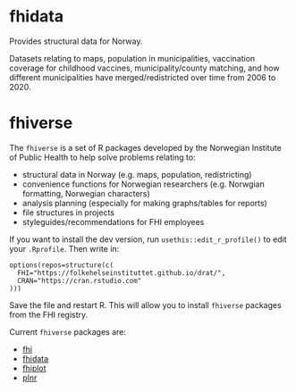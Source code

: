 # fhidata

Provides structural data for Norway.

Datasets relating to maps, population in municipalities, vaccination coverage for childhood vaccines, municipality/county matching, and how different municipalities have merged/redistricted over time from 2006 to 2020.

# fhiverse

The `fhiverse` is a set of R packages developed by the Norwegian Institute of Public Health to help solve problems relating to:

- structural data in Norway (e.g. maps, population, redistricting)
- convenience functions for Norwegian researchers (e.g. Norwgian formatting, Norwegian characters)
- analysis planning (especially for making graphs/tables for reports)
- file structures in projects
- styleguides/recommendations for FHI employees

If you want to install the dev version, run `usethis::edit_r_profile()` to edit your `.Rprofile`. Then write in:

```
options(repos=structure(c(
  FHI="https://folkehelseinstituttet.github.io/drat/",
  CRAN="https://cran.rstudio.com"
)))
```

Save the file and restart R. This will allow you to install `fhiverse` packages from the FHI registry.

Current `fhiverse` packages are:

- [fhi](https://folkehelseinstituttet.github.io/fhi)
- [fhidata](https://folkehelseinstituttet.github.io/fhi)
- [fhiplot](https://folkehelseinstituttet.github.io/fhi)
- [plnr](https://folkehelseinstituttet.github.io/fhi)
